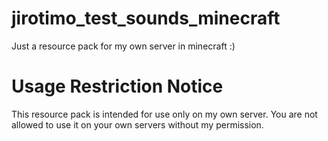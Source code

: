 # jirotimo_test_sounds_minecraft
Just a resource pack for my own server in minecraft :)

# Usage Restriction Notice
This resource pack is intended for use only on my own server. You are not allowed to use it on your own servers without my permission.
